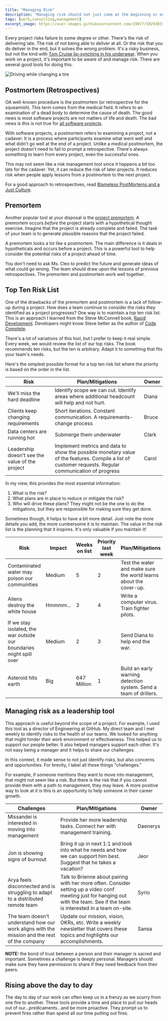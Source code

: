 ```yaml
---
title: "Managing Risk"
description: "Managing risk should not just come at the beginning or end of a project. It should be an ongoing part of any project. It can also be a tool for managing risks to team health, not just the project."
tags: [work,consulting,management]
excerpt_image: https://user-images.githubusercontent.com/19977/58293037-b9e74600-7d78-11e9-93b6-fe31580c8344.jpg
---
```


Every project risks failure to some degree or other. There's the risk of delivering late. The risk of not being able to deliver at all. Or the risk that you do deliver in the end, but it solves the wrong problem. It's a risky business, but not the kind with [Tom Cruise lip-synching in his underwear](https://www.youtube.com/watch?v=UuQZfwWyTWY). When you work on a project, it's important to be aware of and manage risk. There are several good tools for doing this.

![Driving while changing a tire](https://user-images.githubusercontent.com/19977/58293037-b9e74600-7d78-11e9-93b6-fe31580c8344.jpg)

## Postmortem (Retrospectives)

OA well-known procedure is the postmortem (or retrospective for the squeamish). This term comes from the medical field. It refers to an examination of a dead body to determine the cause of death. The good news is most software projects are not matters of life and death. The bad news is this is not true for [all software projects](https://royal.pingdom.com/10-historical-software-bugs-with-extreme-consequences/).

With software projects, a postmortem refers to examining a project, not a cadaver. It is a process where participants examine what went well and what didn't go well at the end of a project. Unlike a medical postmortem, the project doesn't need to fail to prompt a retrospective. There's always something to learn from every project, even the successful ones.

This may not seem like a risk management tool since it happens a bit too late for the cadaver. Yet, it can reduce the risk of later projects. It reduces risk when people apply lessons from a postmortem to the next project.

For a good approach to retrospectives, read [Blameless PostMortems and a Just Culture](https://codeascraft.com/2012/05/22/blameless-postmortems/).

## Premortem

Another popular tool at your disposal is the [project premortem](https://hbr.org/2007/09/performing-a-project-premortem). A premortem occurs _before_ the project starts with a hypothetical thought exercise. Imagine that the project is already complete and failed. The task of your team is to generate plausible reasons that the project failed.

A premortem looks a lot like a postmortem. The main difference is it deals in hypotheticals and occurs before a project. This is a powerful tool to help consider the potential risks of a project ahead of time.

You don't need to ask Ms. Cleo to predict the future and generate ideas of what could go wrong. The team should draw upon the lessons of previous retrospectives. The premortem and postmortem work well together.

## Top Ten Risk List

One of the drawbacks of the premortem and postmortem is a lack of follow-up during a project. How does a team continue to consider the risks they identified as a project progresses? One way is to maintain a top ten risk list. This is an approach I learned from the Steve McConnell book, [Rapid Development](https://amzn.to/2SBzHDx). Developers might know Steve better as the author of [Code Complete](https://amzn.to/2tbqDH8).

There's a lot of variations of this tool, but I prefer to keep it real simple. Every week, we would review the list of our top risks. The book recommends ten risks, but the ten is arbitrary. Adapt it to something that fits your team's needs.

Here's the simplest possible format for a top ten risk list where the priority is based on the order in the list.

Risk                         | Plan/Mitigations      | Owner
---------------------------- | --------------------- | --------------------------
We'll miss the hard deadline | Identify scope we can cut. Identify areas where additional headcount will help and not hurt. | Diana
Clients keep changing requirements | Short iterations. Constant communication. A requirements-change process | Bruce
Data centers are running hot | Submerge them underwater | Clark
Leadership doesn't see the value of the project | Implement metrics and data to show the possible monetary value of the features. Compile a list of customer requests. Regular communication of progress | Carol

In my view, this provides the most essential information:

1. What is the risk?
2. What plans are in place to reduce or mitigate the risk?
3. Who will drive these plans? They might not be the one to do the mitigations, but they are responsible for making sure they get done.

Sometimes though, it helps to have a bit more detail. Just note the more details you add, the more cumbersome it is to maintain. The value in the risk list is the planning that it inspires. It's only valuable if you maintain it!

Risk | Impact | Weeks on list | Priority last week | Plan/Mitigations | Owner
---- | ------ | ------------- | ------------------ | ---------------- | -----
Contaminated water may poison our communities | Medium | 5 | 2 | Test the water and make sure the world learns about the cover-up. | Erin
Aliens destroy the white house | Hmmmm... | 3 | 4 | Write a computer virus. Train fighter pilots. | Will Smith
If we stay isolated, the war outside our boundaries might spill over | Medium | 2 | 3 | Send Diana to help end the war. | Diana
Asteroid hits earth | Big | 647 Million | 1 | Build an early warning detection system. Send a team of drillers. | Bruce Willis

## Managing risk as a leadership tool

This approach is useful beyond the scope of a project. For example, I used this tool as a director of Engineering at GitHub. My direct team and I met weekly to identify risks to the health of our teams. We looked for anything that might hinder their work environment or effectiveness. This helped us to support our people better. It also helped managers support each other. It's not easy being a manager and it helps to share our challenges.

In this context, it made sense to not just identify risks, but also concerns and opportunities. For brevity, I label all these things "challenges."

For example, if someone mentions they want to move into management, that might not seem like a risk. But there is the risk that if you cannot provide them with a path to management, they may leave. A more positive way to look at it is this is an opportunity to help someone in their career growth.

Challenges | Plan/Mitigations | Owner
------------------ | ---------------- | ------
Missandei is interested in moving into management | Provide her more leadership tasks. Connect her with management training. | Daenerys
Jon is showing signs of burnout | Bring it up in next 1:1 and look into what he needs and how we can support him best. Suggest that he takes a vacation? | Jeor
Arya feels disconnected and is struggling to adapt to a distributed remote team | Talk to Brienne about pairing with her more often. Consider setting up a video conf meeting just for hanging out with the team. See if the team is interested in a team on-site.| Syrio
The team doesn't understand how our work aligns with the mission and the rest of the company | Update our mission, vision, OKRs, etc. Write a weekly newsletter that covers these topics and highlights our accomplishments. | Sansa

__NOTE:__ the bond of trust between a person and their manager is sacred and important. Sometimes a challenge is deeply personal. Managers should make sure they have permission to share if they need feedback from their peers.

## Rising above the day to day

The day to day of our work can often keep us in a frenzy as we scurry from one fire to another. These tools provide a time and place to pull our heads out of our...predicaments...and be more proactive. They prompt us to prevent fires rather than spend all our time putting out fires.
